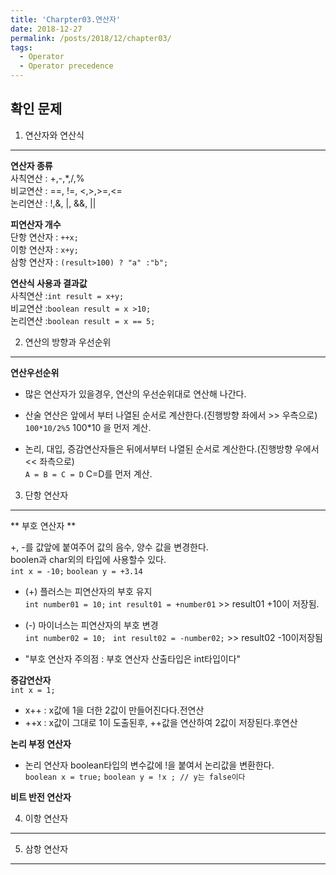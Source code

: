 ```yaml
---
title: 'Charpter03.연산자'
date: 2018-12-27
permalink: /posts/2018/12/chapter03/
tags:
  - Operator
  - Operator precedence
---
```


확인 문제
-----

1) 연산자와 연산식<br>
-----
**연산자 종류**<br>
사칙연산 : +,-,*,/,%<br>
비교연산 : ==, !=, <,>,>=,<=<br>
논리연산 : !,&, |, &&, ||<br>

**피연산자 개수**<br>
단항 연산자 : `++x;`<br>
이항 연산자 : `x+y;`<br>
삼항 연산자 : `(result>100) ? "a" :"b";`<br>

**연산식 사용과 결과값**<br>
사칙연산 :`int result = x+y;`<br>
비교연산 :`boolean result = x >10;`<br>
논리연산 :`boolean result = x == 5;`<br>


2) 연산의 방향과 우선순위<br>
-----
**연산우선순위**<br>
- 많은 연산자가 있을경우, 연산의 우선순위대로 연산해 나간다.<br>

- 산술 연산은 앞에서 부터 나열된 순서로 계산한다.(진행방향 좌에서 >> 우측으로)<br>
`100*10/2%5` 100*10 을 먼저 계산.<br>

- 논리, 대입, 증감연산자들은 뒤에서부터 나열된 순서로 계산한다.(진행방향 우에서 << 좌측으로)<br>
`A = B = C = D` C=D를 먼저 계산. <br>


3) 단항 연산자<br>
-----
** 부호 연산자 **<br>

+, -를 값앞에 붙여주어 값의 음수, 양수 값을 변경한다. <br>
boolen과 char외의 타입에 사용할수 있다.<br>
`int x = -10;`
`boolean y = +3.14` <br>

- (+) 플러스는 피연산자의 부호 유지<br>
`int number01 = 10;`
`int result01 = +number01` >> result01 +10이 저장됨. <br>

- (-) 마이너스는 피연산자의 부호 변경<br>
`int number02 = 10; `
`int result02 = -number02;` >> result02 -10이저장됨 <br>

- "부호 연산자 주의점 : 부호 연산자 산출타입은 int타입이다"

**증감연산자**<br>
`int x = 1;`<br>
- x++ : x값에 1을 더한 2값이 만들어진다다.전연산<br>
- ++x : x값이 그대로 1이 도출된후, ++값을 연산하여 2값이 저장된다.후연산<br>

**논리 부정 연산자**<br>
- 논리 연산자 boolean타입의 변수값에 !을 붙여서 논리값을 변환한다. <br>
`boolean x = true;`
`boolean y = !x ; // y는 false이다`<br>

**비트 반전 연산자**<br>


4) 이항 연산자<br>
-----

5) 삼항 연산자<br>
-----

